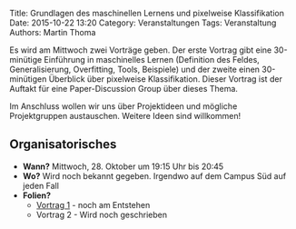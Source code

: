 Title: Grundlagen des maschinellen Lernens und pixelweise Klassifikation
Date: 2015-10-22 13:20
Category: Veranstaltungen
Tags: Veranstaltung
Authors: Martin Thoma

Es wird am Mittwoch zwei Vorträge geben. Der erste Vortrag gibt eine 30-minütige Einführung in maschinelles Lernen (Definition des Feldes, Generalisierung, Overfitting, Tools, Beispiele) und der zweite einen 30-minütigen Überblick über pixelweise Klassifikation. Dieser Vortrag ist der Auftakt für eine Paper-Discussion Group über dieses Thema.

Im Anschluss wollen wir uns über Projektideen und mögliche Projektgruppen austauschen. Weitere Ideen sind willkommen!

## Organisatorisches

* **Wann?** Mittwoch, 28. Oktober um 19:15 Uhr bis 20:45
* **Wo?** Wird noch bekannt gegeben. Irgendwo auf dem Campus Süd auf jeden Fall
* **Folien?**
    * [Vortrag 1](https://github.com/ML-KA/presentations/raw/master/2015-10/Vortrag-Martin/LaTeX/Vortrag-Martin.pdf) - noch am Entstehen
    * Vortrag 2 - Wird noch geschrieben